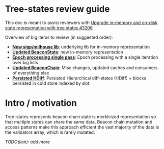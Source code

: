 # Tree-states review guide

This doc is meant to assist reviewers with [Upgrade in-memory and on-disk state representation with tree states #3206](https://github.com/sigp/lighthouse/pull/3206)

Overview of big items to review (in suggested order):

- **[New sigp/milhouse lib](./milhouse.md)**: underlying lib for in-memory representation
- **[Updated BeaconState](./beaconstate.md)**: new in-memory representation
- **[Epoch processing single pass](./epoch_singlepass.md)**: Epoch processing with a single iteration over big lists
- **[Updated BeaconChain](#./beacon_chain.md)**: Misc changes, updated caches and consumers of everything else
- **[Persisted HDiff](./persisted_hdiff.md)**: Persisted Hierarchical diff-states (HDiff) + blocks persisted in cold store indexed by slot


# Intro / motivation

Tree-states represents beacon chain state is merkleized representation so that multiple states can share the same data. Beacon chain mutation and access patterns make this approach efficient the vast majority of the data is the validators array, which is rarely mutated.

_TODO(lion): add more_


